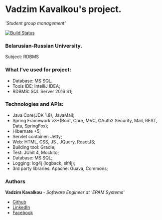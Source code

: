 # Vadzim Kavalkou's project.
_'Student group management'_

[![Build Status](https://travis-ci.org/fragaLY/group-management.svg?branch=master)](https://travis-ci.org/fragaLY/group-management)

### Belarusian-Russian University.
Subject: RDBMS

### What I've used for project:
* Database: MS SQL.
* Tools IDE: IntelliJ IDEA;
* RDBMS: SQL Server 2016 S1;
### Technologies and APIs: 
* Java Core(JDK 1.8), JavaMail;
* Spring Framework v3+(Boot, Core, MVC, OAuth2 Security, Mail, REST, Data, SpringFox);
* Hibernate +5;
* Servlet container: Jetty;
* Web: HTML, CSS, JS , JQuery, ReactJS;
* Building tool: Gradle;
* Test: JUnit 4, Mockito;
* Database: MS SQL;
* Logging: log4j (logback, slf4j);
* 3rd party libraries: Apache: Guava, Commons;

### Authors
**Vadzim Kavalkou** - *Software Engineer at 'EPAM Systems'* 
* [Github](https://github.com/fragaLY)
* [LinkedIn](https://www.linkedin.com/in/vadzimkavalkou/) 
* [Facebook](https://www.facebook.com/ohmyoga)

